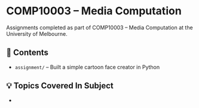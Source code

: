 # COMP10003 – Media Computation

Assignments completed as part of COMP10003 – Media Computation at the University of Melbourne.

## 📝 Contents

- `assignment/` – Built a simple cartoon face creator in Python

## 💡 Topics Covered In Subject

- 
